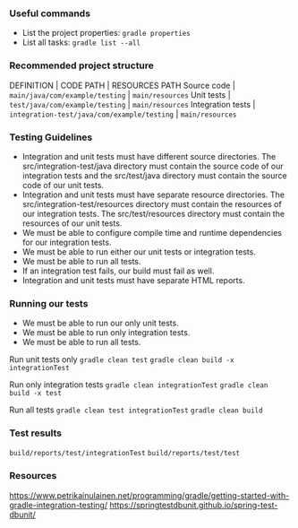 ### Useful commands

- List the project properties: `gradle properties`
- List all tasks: `gradle list --all`

### Recommended project structure

DEFINITION | CODE PATH | RESOURCES PATH
Source code | `main/java/com/example/testing` | `main/resources` 
Unit tests | `test/java/com/example/testing` | `main/resources` 
Integration tests | `integration-test/java/com/example/testing` | `main/resources` 

### Testing Guidelines

- Integration and unit tests must have different source directories. The src/integration-test/java directory must contain the source code of our integration tests and the src/test/java directory must contain the source code of our unit tests.
- Integration and unit tests must have separate resource directories. The src/integration-test/resources directory must contain the resources of our integration tests. The src/test/resources directory must contain the resources of our unit tests.
- We must be able to configure compile time and runtime dependencies for our integration tests.
- We must be able to run either our unit tests or integration tests.
- We must be able to run all tests.
- If an integration test fails, our build must fail as well.
- Integration and unit tests must have separate HTML reports.

### Running our tests

- We must be able to run our only unit tests.
- We must be able to run only integration tests.
- We must be able to run all tests.

Run unit tests only
`gradle clean test`
`gradle clean build -x integrationTest`

Run only integration tests
`gradle clean integrationTest`
`gradle clean build -x test`

Run all tests
`gradle clean test integrationTest`
`gradle clean build `

### Test results

`build/reports/test/integrationTest`
`build/reports/test/test`

### Resources

https://www.petrikainulainen.net/programming/gradle/getting-started-with-gradle-integration-testing/
https://springtestdbunit.github.io/spring-test-dbunit/